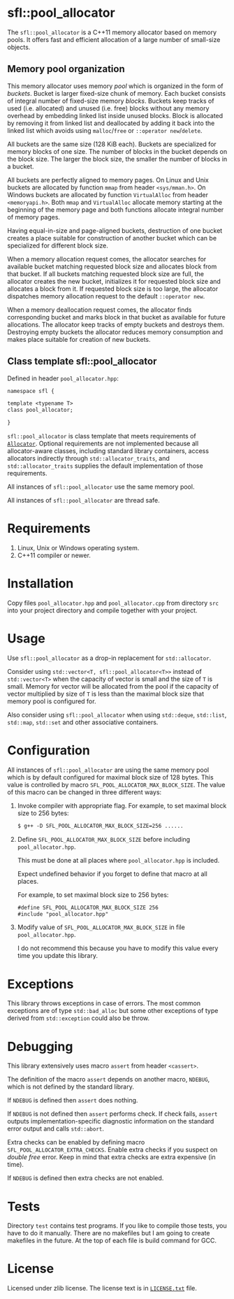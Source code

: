 # sfl::pool_allocator

The `sfl::pool_allocator` is a C++11 memory allocator based on memory pools.
It offers fast and efficient allocation of a large number of small-size objects.

## Memory pool organization

This memory allocator uses memory *pool* which is organized in the form of *buckets*.
Bucket is larger fixed-size chunk of memory.
Each bucket consists of integral number of fixed-size memory *blocks*.
Buckets keep tracks of used (i.e. allocated) and unused (i.e. free) blocks
without any memory overhead by embedding linked list inside unused blocks.
Block is allocated by removing it from linked list and deallocated by adding
it back into the linked list which avoids using `malloc`/`free` or `::operator new`/`delete`.

All buckets are the same size (128 KiB each).
Buckets are specialized for memory blocks of one size.
The number of blocks in the bucket depends on the block size.
The larger the block size, the smaller the number of blocks in a bucket.

All buckets are perfectly aligned to memory pages.
On Linux and Unix buckets are allocated by function `mmap` from header `<sys/mman.h>`.
On Windows buckets are allocated by function `VirtualAlloc` from header `<memoryapi.h>`.
Both `mmap` and `VirtualAlloc` allocate memory starting at the beginning of the
memory page and both functions allocate integral number of memory pages.

Having equal-in-size and page-aligned buckets, destruction of one bucket creates a
place suitable for construction of another bucket which can be specialized for
different block size.

When a memory allocation request comes, the allocator searches for available
bucket matching requested block size and allocates block from that bucket.
If all buckets matching requested block size are full, the allocator creates
the new bucket, initializes it for requested block size and allocates a block
from it.
If requested block size is too large, the allocator dispatches memory
allocation request to the default `::operator new`.

When a memory deallocation request comes, the allocator finds corresponding
bucket and marks block in that bucket as available for future allocations.
The allocator keep tracks of empty buckets and destroys them.
Destroying empty buckets the allocator reduces memory consumption and makes
place suitable for creation of new buckets.

## Class template sfl::pool_allocator

Defined in header `pool_allocator.hpp`:

```txt
namespace sfl {

template <typename T>
class pool_allocator;

}
```

`sfl::pool_allocator` is class template that meets requirements of
[`Allocator`](https://en.cppreference.com/w/cpp/named_req/Allocator).
Optional requirements are not implemented because all allocator-aware classes,
including standard library containers, access allocators indirectly through
`std::allocator_traits`, and `std::allocator_traits` supplies the default
implementation of those requirements.

All instances of `sfl::pool_allocator` use the same memory pool.

All instances of `sfl::pool_allocator` are thread safe.

# Requirements

1. Linux, Unix or Windows operating system.
2. C++11 compiler or newer.

# Installation

Copy files `pool_allocator.hpp` and `pool_allocator.cpp` from directory `src`
into your project directory and compile together with your project.

# Usage

Use `sfl::pool_allocator` as a drop-in replacement for `std::allocator`.

Consider using `std::vector<T, sfl::pool_allocator<T>>` instead of `std::vector<T>`
when the capacity of vector is small and the size of `T` is small.
Memory for vector will be allocated from the pool if the capacity of vector
multiplied by size of `T` is less than the maximal block size that
memory pool is configured for.

Also consider using `sfl::pool_allocator` when using `std::deque`, `std::list`,
`std::map`, `std::set` and other associative containers.

# Configuration

All instances of `sfl::pool_allocator` are using the same memory pool
which is by default configured for maximal block size of 128 bytes.
This value is controlled by macro `SFL_POOL_ALLOCATOR_MAX_BLOCK_SIZE`.
The value of this macro can be changed in three different ways:

1.  Invoke compiler with appropriate flag.
    For example, to set maximal block size to 256 bytes:

    ```txt
    $ g++ -D SFL_POOL_ALLOCATOR_MAX_BLOCK_SIZE=256 ......
    ```

2.  Define `SFL_POOL_ALLOCATOR_MAX_BLOCK_SIZE` before including `pool_allocator.hpp`.

    This must be done at all places where `pool_allocator.hpp` is included.

    Expect undefined behavior if you forget to define that macro at all places.

    For example, to set maximal block size to 256 bytes:

    ```txt
    #define SFL_POOL_ALLOCATOR_MAX_BLOCK_SIZE 256
    #include "pool_allocator.hpp"
    ```

3.  Modify value of `SFL_POOL_ALLOCATOR_MAX_BLOCK_SIZE` in file `pool_allocator.hpp`.

    I do not recommend this because you have to modify this value every time
    you update this library.

# Exceptions

This library throws exceptions in case of errors.
The most common exceptions are of type `std::bad_alloc` but some other
exceptions of type derived from `std::exception` could also be throw.

# Debugging

This library extensively uses macro `assert` from header `<cassert>`.

The definition of the macro `assert` depends on another macro, `NDEBUG`,
which is not defined by the standard library.

If `NDEBUG` is defined then `assert` does nothing.

If `NDEBUG` is not defined then `assert` performs check.
If check fails, `assert` outputs implementation-specific diagnostic
information on the standard error output and calls `std::abort`.

Extra checks can be enabled by defining macro `SFL_POOL_ALLOCATOR_EXTRA_CHECKS`.
Enable extra checks if you suspect on *double free* error.
Keep in mind that extra checks are extra expensive (in time).

If `NDEBUG` is defined then extra checks are not enabled.

# Tests

Directory `test` contains test programs.
If you like to compile those tests, you have to do it manually.
There are no makefiles but I am going to create makefiles in the future.
At the top of each file is build command for GCC.

# License

Licensed under zlib license. The license text is in [`LICENSE.txt`](LICENSE.txt) file.
